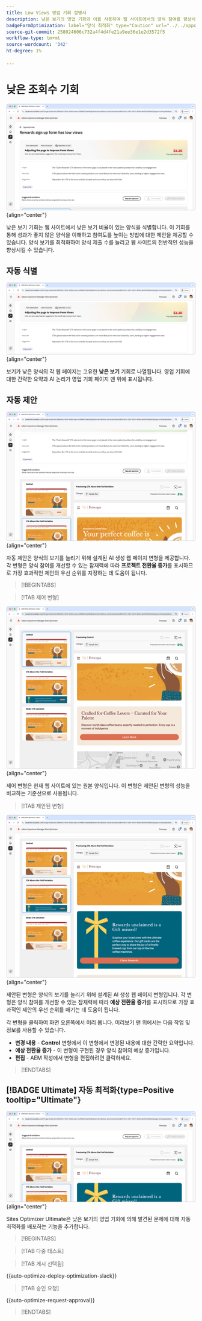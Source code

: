 ```yaml
---
title: Low Views 영업 기회 설명서
description: 낮은 보기의 영업 기회와 이를 사용하여 웹 사이트에서의 양식 참여를 향상시키는 방법에 대해 알아봅니다.
badgeFormOptimization: label="양식 최적화" type="Caution" url="../../opportunity-types/form-optimization.md" tooltip="양식 최적화"
source-git-commit: 258024606c732a4f4d4fe21a9ee36e1e2d3572f5
workflow-type: tm+mt
source-wordcount: '342'
ht-degree: 1%

---
```



# 낮은 조회수 기회

![낮은 조회수 기회](./assets/low-views/hero.png){align="center"}

낮은 보기 기회는 웹 사이트에서 낮은 보기 비율이 있는 양식을 식별합니다. 이 기회를 통해 성과가 좋지 않은 양식을 이해하고 참여도를 높이는 방법에 대한 제안을 제공할 수 있습니다. 양식 보기를 최적화하여 양식 제출 수를 늘리고 웹 사이트의 전반적인 성능을 향상시킬 수 있습니다.

## 자동 식별

![낮은 보기 자동 식별](./assets/low-views/auto-identify.png){align="center"}

보기가 낮은 양식의 각 웹 페이지는 고유한 **낮은 보기** 기회로 나열됩니다. 영업 기회에 대한 간략한 요약과 AI 논리가 영업 기회 페이지 맨 위에 표시됩니다.

## 자동 제안

![낮은 보기 자동 제안](./assets/low-views/auto-suggest.png){align="center"}

자동 제안은 양식의 보기를 늘리기 위해 설계된 AI 생성 웹 페이지 변형을 제공합니다. 각 변형은 양식 참여를 개선할 수 있는 잠재력에 따라 **프로젝트 전환율 증가**&#x200B;를 표시하므로 가장 효과적인 제안의 우선 순위를 지정하는 데 도움이 됩니다.

>[!BEGINTABS]

>[!TAB 제어 변형]

![제어 변형](./assets/low-views/control-variation.png){align="center"}

제어 변형은 현재 웹 사이트에 있는 원본 양식입니다. 이 변형은 제안된 변형의 성능을 비교하는 기준선으로 사용됩니다.

>[!TAB 제안된 변형]

![제안된 변형](./assets/low-views/suggested-variations.png){align="center"}

제안된 변형은 양식의 보기를 늘리기 위해 설계된 AI 생성 웹 페이지 변형입니다. 각 변형은 양식 참여를 개선할 수 있는 잠재력에 따라 **예상 전환율 증가**&#x200B;를 표시하므로 가장 효과적인 제안의 우선 순위를 매기는 데 도움이 됩니다.

각 변형을 클릭하여 화면 오른쪽에서 미리 봅니다. 미리보기 맨 위에서는 다음 작업 및 정보를 사용할 수 있습니다.

* **변경 내용** - **Control** 변형에서 이 변형에서 변경된 내용에 대한 간략한 요약입니다.
* **예상 전환율 증가** - 이 변형이 구현된 경우 양식 참여의 예상 증가입니다.
* **편집** - AEM 작성에서 변형을 편집하려면 클릭하세요.

>[!ENDTABS]

## [!BADGE Ultimate] 자동 최적화{type=Positive tooltip="Ultimate"}


![낮은 보기 자동 최적화](./assets/low-views/auto-optimize.png){align="center"}

Sites Optimizer Ultimate은 낮은 보기의 영업 기회에 의해 발견된 문제에 대해 자동 최적화를 배포하는 기능을 추가합니다.

>[!BEGINTABS]

>[!TAB 다중 테스트]


>[!TAB 게시 선택됨]

{{auto-optimize-deploy-optimization-slack}}

>[!TAB 승인 요청]

{{auto-optimize-request-approval}}

>[!ENDTABS]
